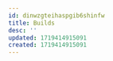```yaml
---
id: dinwzgteihaspgib6shinfw
title: Builds
desc: ''
updated: 1719414915091
created: 1719414915091
---
```

